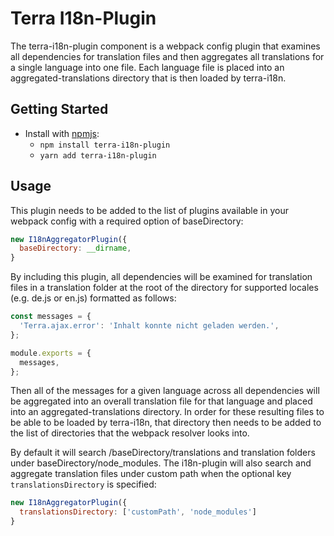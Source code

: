 # Terra I18n-Plugin

The terra-i18n-plugin component is a webpack config plugin that examines all dependencies for translation files and then aggregates all translations for a single language into one file. Each language file is placed into an aggregated-translations directory that is then loaded by terra-i18n.


## Getting Started

- Install with [npmjs](https://www.npmjs.com):
  - `npm install terra-i18n-plugin`
  - `yarn add terra-i18n-plugin`

## Usage

This plugin needs to be added to the list of plugins available in your webpack config with a required option of baseDirectory:

```js
new I18nAggregatorPlugin({
  baseDirectory: __dirname,
}
```

By including this plugin, all dependencies will be examined for translation files in a translation folder at the root of the directory for supported locales (e.g. de.js or en.js) formatted as follows:

```js
const messages = {
  'Terra.ajax.error': 'Inhalt konnte nicht geladen werden.',
};

module.exports = {
  messages,
};
```

Then all of the messages for a given language across all dependencies will be aggregated into an overall translation file for that language and placed into an aggregated-translations directory.  In order for these resulting files to be able to be loaded by terra-i18n, that directory then needs to be added to the list of directories that the webpack resolver looks into.

By default it will search /baseDirectory/translations and translation folders under baseDirectory/node_modules. The i18n-plugin will also search and aggregate translation files under custom path when the optional key `translationsDirectory` is specified:
```js
new I18nAggregatorPlugin({
  translationsDirectory: ['customPath', 'node_modules']
}
```
